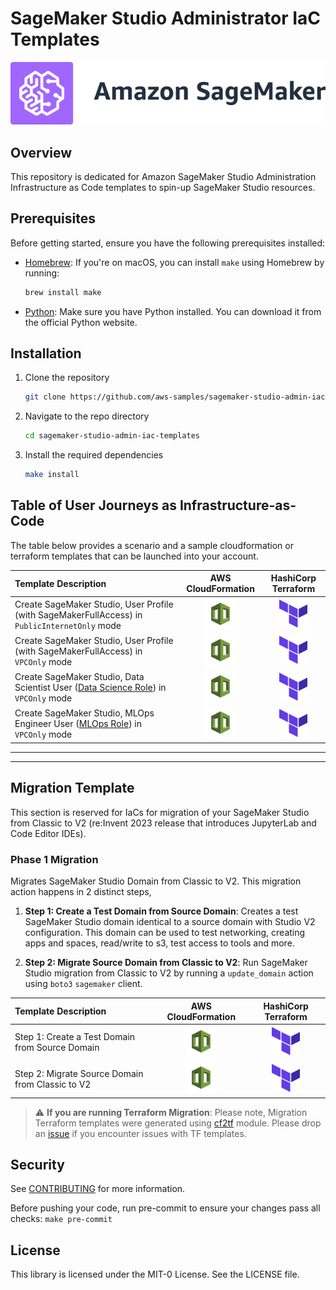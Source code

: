 # SageMaker Studio Administrator IaC Templates

![Studio Banner](./media/sagemaker-banner.png)

## Overview

This repository is dedicated for Amazon SageMaker Studio Administration Infrastructure as Code templates to spin-up SageMaker Studio resources.

## Prerequisites

Before getting started, ensure you have the following prerequisites installed:

- [Homebrew](https://brew.sh/): If you're on macOS, you can install `make` using Homebrew by running:
  ```bash
  brew install make
  ```
- [Python](https://www.python.org/): Make sure you have Python installed. You can download it from the official Python website.


## Installation

 1. Clone the repository
    ```bash
    git clone https://github.com/aws-samples/sagemaker-studio-admin-iac-templates.git
2. Navigate to the repo directory
    ```bash
    cd sagemaker-studio-admin-iac-templates
3. Install the required dependencies
    ```bash
    make install
## Table of User Journeys as Infrastructure-as-Code

The table below provides a scenario and a sample cloudformation or terraform templates that can be launched into your account.



| Template Description      | AWS CloudFormation | HashiCorp Terraform |
| :------------------------ | :-----------:  | :--------:|
| Create SageMaker Studio, User Profile (with SageMakerFullAccess) in `PublicInternetOnly` mode     | [<img src="./media/cfnicon.jpg" width="50" height="50" />](./src-cloudformation-iac/create-studio-and-user-internet-only.yaml)       | [<img src="./media/tficon.png" width="45" height="45" />](./src-terraform-iac/create-studio-and-user-internet-only.tf)       |
| Create SageMaker Studio, User Profile (with SageMakerFullAccess) in `VPCOnly` mode  |  [<img src="./media/cfnicon.jpg" width="50" height="50" />](./src-cloudformation-iac/create-studio-and-user-vpc-only.yaml)        | [<img src="./media/tficon.png" width="45" height="45" />](./src-terraform-iac/create-studio-and-user-vpc-only.tf)       |
| Create SageMaker Studio, Data Scientist User ([Data Science Role](https://docs.aws.amazon.com/sagemaker/latest/dg/role-manager-personas.html#role-manager-personas-data-scientist)) in `VPCOnly` mode  |  [<img src="./media/cfnicon.jpg" width="50" height="50" />](./src-cloudformation-iac/create-studio-and-datascientist-vpc-only.yaml)        | [<img src="./media/tficon.png" width="45" height="45" />](./src-terraform-iac/create-studio-and-datascientist-vpc-only.tf)       |
| Create SageMaker Studio, MLOps Engineer User ([MLOps Role](https://docs.aws.amazon.com/sagemaker/latest/dg/role-manager-personas.html#role-manager-personas-mlops)) in `VPCOnly` mode  |  [<img src="./media/cfnicon.jpg" width="50" height="50" />](./src-cloudformation-iac/create-studio-and-mlopsengineer-vpc-only.yaml)        | [<img src="./media/tficon.png" width="45" height="45" />](./src-terraform-iac/create-studio-and-mlopsengineer-vpc-only.tf)       |


---
---


## Migration Template

This section is reserved for IaCs for migration of your SageMaker Studio from Classic to V2 (re:Invent 2023 release that introduces JupyterLab and Code Editor IDEs).

### Phase 1 Migration

Migrates SageMaker Studio Domain from Classic to V2. This migration action happens in 2 distinct steps,

1. **Step 1: Create a Test Domain from Source Domain**: Creates a test SageMaker Studio domain identical to a source domain with Studio V2 configuration. This domain can be used to test networking, creating apps and spaces, read/write to s3, test access to tools and more.

2. **Step 2: Migrate Source Domain from Classic to V2**: Run SageMaker Studio migration from Classic to V2 by running a `update_domain` action using `boto3` `sagemaker` client.


| Template Description      | AWS CloudFormation | HashiCorp Terraform |
| :------------------------ | :-----------:  | :--------:|
| Step 1: Create a Test Domain from Source Domain     | [<img src="./media/cfnicon.jpg" width="50" height="50" />](./src-cloudformation-iac/studio-classic-to-studio-v2/create-testdomain-from-srcdomain.yaml)       | [<img src="./media/tficon.png" width="45" height="45" />](./src-terraform-iac/studio-classic-to-studio-v2/create-testdomain-from-srcdomain.tf)       |
| Step 2: Migrate Source Domain from Classic to V2    | [<img src="./media/cfnicon.jpg" width="50" height="50" />](./src-cloudformation-iac/studio-classic-to-studio-v2/migrate-srcdomain-from-classic-to-v2.yaml)       | [<img src="./media/tficon.png" width="45" height="45" />](./src-terraform-iac/studio-classic-to-studio-v2/migrate-srcdomain-from-classic-to-v2.tf)       |


> :warning: **If you are running Terraform Migration**: Please note, Migration Terraform templates were generated using [cf2tf](https://github.com/DontShaveTheYak/cf2tf) module. Please drop an [issue](https://github.com/aws-samples/sagemaker-studio-admin-iac-templates/issues) if you encounter issues with TF templates.

## Security

See [CONTRIBUTING](CONTRIBUTING.md#security-issue-notifications) for more information.

Before pushing your code, run pre-commit to ensure your changes pass all checks:
```make pre-commit```

## License

This library is licensed under the MIT-0 License. See the LICENSE file.
